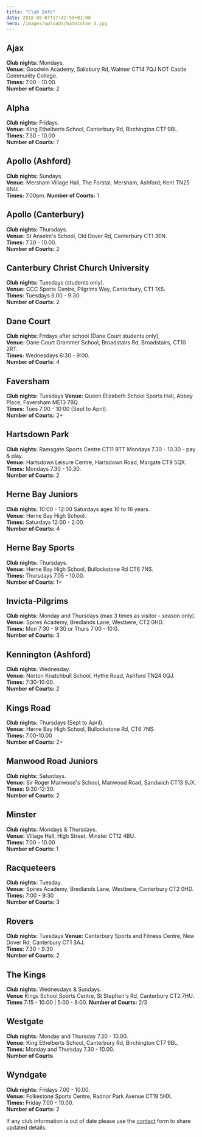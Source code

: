 ```yaml
---
title: "Club Info"
date: 2018-08-07T17:42:59+01:00
hero: /images/uploads/badminton_4.jpg
---
```


## Ajax

**Club nights:** Mondays.\
**Venue:** Goodwin Academy, Salisbury Rd, Walmer CT14 7QJ   NOT Castle Community College.\
**Times:** 7.00 - 10.00.\
**Number of Courts:** 2

## Alpha

**Club nights:** Fridays.\
**Venue:** King Ethelberts School, Canterbury Rd, Birchington CT7 9BL.\
**Times:** 7.30 - 10.00\
**Number of Courts:** ?

## Apollo (Ashford)

**Club nights:** Sundays.\
**Venue:** Mersham Village Hall, The Forstal, Mersham, Ashford, Kent TN25 6NU.\
**Times:** 7.00pm.
**Number of Courts:** 1

## Apollo (Canterbury)

**Club nights:** Thursdays.\
**Venue:** St Anselm's School, Old Dover Rd, Canterbury CT1 3EN.\
**Times:** 7.30 - 10.00.\
**Number of Courts:** 2

## Canterbury Christ Church University

**Club nights:** Tuesdays (students only).\
**Venue:** CCC Sports Centre, Pilgrims Way, Canterbury, CT1 1XS.\
**Times:** Tuesdays 6.00 - 9:30.\
**Number of Courts:** 2

## Dane Court

**Club nights:** Fridays after school (Dane Court students only).\
**Venue:** Dane Court Grammer School, Broadstairs Rd, Broadstairs, CT10 2RT.\
**Times:** Wednesdays 6:30 - 9:00.\
**Number of Courts:** 4

## Faversham

**Club nights:** Tuesdays 
**Venue:** Queen Elizabeth School Sports Hall, Abbey Place, Faversham ME13 7BQ.\
**Times:** Tues 7:00 - 10:00 (Sept to April).\
**Number of Courts:** 2+

## Hartsdown Park

**Club nights:** Ramsgate Sports Centre CT11 9TT Mondays 7.30 - 10.30 - pay & play.\
**Venue:** Hartsdown Leisure Centre, Hartsdown Road, Margate  CT9 5QX.\
**Times:** Mondays 7.30 - 10.30.\
 **Number of Courts:** 2

## Herne Bay Juniors

**Club nights:** 10:00 - 12:00 Saturdays ages 10 to 16 years.\
**Venue:** Herne Bay High School.\
**Times:** Saturdays 12:00 - 2:00.\
**Number of Courts:** 4

## Herne Bay Sports

**Club nights:** Thursdays.\
**Venue:** Herne Bay High School, Bullockstone Rd CT6 7NS.\
**Times:** Thursdays 7.05 - 10.00.\
**Number of Courts:** 1+

## Invicta-Pilgrims

**Club nights:** Monday and Thursdays (max 3 times as visitor - season only).\
**Venue:** Spires Academy, Bredlands Lane, Westbere, CT2 0HD.\
**Times:** Mon 7:30 - 9:30 or Thurs 7:00 - 10:0.\
**Number of Courts:** 3

## Kennington (Ashford)

**Club nights:** Wednesday.\
**Venue:** Norton Knatchbull School, Hythe Road, Ashford TN24 0QJ.\
**Times:** 7:30-10:00.\
**Number of Courts:** 2

## Kings Road

**Club nights:** Thursdays (Sept to April).\
**Venue:** Herne Bay High School, Bullockstone Rd, CT6 7NS.\
**Times:** 7.00-10.00\
**Number of Courts:** 2+

## Manwood Road Juniors

**Club nights:** Saturdays.\
**Venue:** Sir Roger Manwood's School, Manwood Road, Sandwich CT13 9JX.\
**Times:** 9:30-12:30.\
**Number of Courts:** 2

## Minster

**Club nights:** Mondays & Thursdays.\
**Venue:** Village Hall, High Street, Minster CT12 4BU.\
**Times:** 7.00 - 10.00\
**Number of Courts:** 1 

## Racqueteers

**Club nights:** Tuesday.\
**Venue:**  Spires Academy, Bredlands Lane, Westbere, Canterbury CT2 0HD.\
**Times:** 7:00 - 9:30\
**Number of Courts:** 3

## Rovers

**Club nights:** Tuesdays 
**Venue:** Canterbury Sports and Fitness Centre, New Dover Rd, Canterbury CT1 3AJ.\
**Times:** 7.30 - 9:30\
**Number of Courts:** 2

## The Kings

**Club nights:** Wednesdays & Sundays.\
**Venue** Kings School Sports Centre, St Stephen's Rd, Canterbury CT2 7HU.\
**Times**  7:15 - 10:00 | 5:00 - 8:00.
**Number of Courts:** 2/3

## Westgate

**Club nights:** Monday and Thursday 7.30 - 10.00.\
**Venue:** King Ethelberts School, Canterbury Rd, Birchington CT7 9BL.\
**Times:** Monday and Thursday 7.30 - 10.00.\
**Number of Courts**

## Wyndgate

**Club nights:**  Fridays 7.00 - 10.00.\
**Venue:** Folkestone Sports Centre, Radnor Park Avenue CT19 5HX.\
**Times:** Friday 7.00 - 10.00.\
**Number of Courts:** 2



If any club information is out of date please use the [contact](/contact/) form to share updated details.
